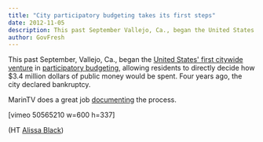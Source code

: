 ```yaml
---
title: "City participatory budgeting takes its first steps"
date: 2012-11-05
description: This past September Vallejo, Ca., began the United States' first citywide venture in participatory budgeting, allowing residents to directly decide how $3.4 million dollars of public money would be spent.
author: GovFresh
---
```


This past September, Vallejo, Ca., began the <a href="http://www.participatorybudgeting.org/us/vallejo/vallejo-launches-first-city-wide-pb-in-us/">United States' first citywide venture</a> in <a href="http://www.participatorybudgeting.org/">participatory budgeting</a>, allowing residents to directly decide how $3.4 million dollars of public money would be spent. Four years ago, the city declared bankruptcy.

MarinTV does a great job <a href="http://vimeo.com/50565210">documenting</a> the process.

[vimeo 50565210 w=600 h=337]

(HT <a href="http://twitter.com/alissa007">Alissa Black</a>)
